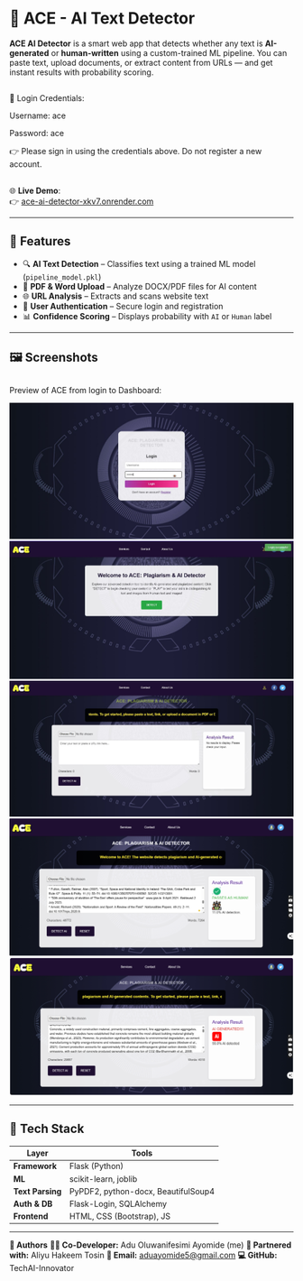 # 🧠 ACE - AI Text Detector

**ACE AI Detector** is a smart web app that detects whether any text is **AI-generated** or **human-written** using a custom-trained ML pipeline. You can paste text, upload documents, or extract content from URLs — and get instant results with probability scoring.

##
🔐 Login Credentials:

Username: ace

Password: ace

👉 Please sign in using the credentials above. Do not register a new account.

##

🌐 **Live Demo**:  
👉 [ace-ai-detector-xkv7.onrender.com](https://ace-ai-detector-xkv7.onrender.com/)

---

## 🚀 Features

- 🔍 **AI Text Detection** – Classifies text using a trained ML model (`pipeline_model.pkl`)
- 📄 **PDF & Word Upload** – Analyze DOCX/PDF files for AI content
- 🌐 **URL Analysis** – Extracts and scans website text
- 🔐 **User Authentication** – Secure login and registration
- 📊 **Confidence Scoring** – Displays probability with `AI` or `Human` label

---

## 🖼️ Screenshots

##


Preview of ACE from login to Dashboard:

![Ace Screenshot 1](static/images/Ace1.JPG)
![Ace Screenshot 2](static/images/Ace2.JPG)
![Ace Screenshot 3](static/images/Ace3.JPG)
![Ace Screenshot 4](static/images/Ace4.png)
![Ace Screenshot 5](static/images/Ace5.png)

---

## 🧠 Tech Stack

| Layer       | Tools |
|-------------|-------|
| **Framework** | Flask (Python) |
| **ML**         | scikit-learn, joblib |
| **Text Parsing** | PyPDF2, python-docx, BeautifulSoup4 |
| **Auth & DB** | Flask-Login, SQLAlchemy |
| **Frontend**  | HTML, CSS (Bootstrap), JS |

---

**👤 Authors**
**👨‍💻 Co-Developer:** Adu Oluwanifesimi Ayomide (me)
**🤝 Partnered with:** Aliyu Hakeem Tosin
**📧 Email:** aduayomide5@gmail.com
**💻 GitHub:** TechAI-Innovator

